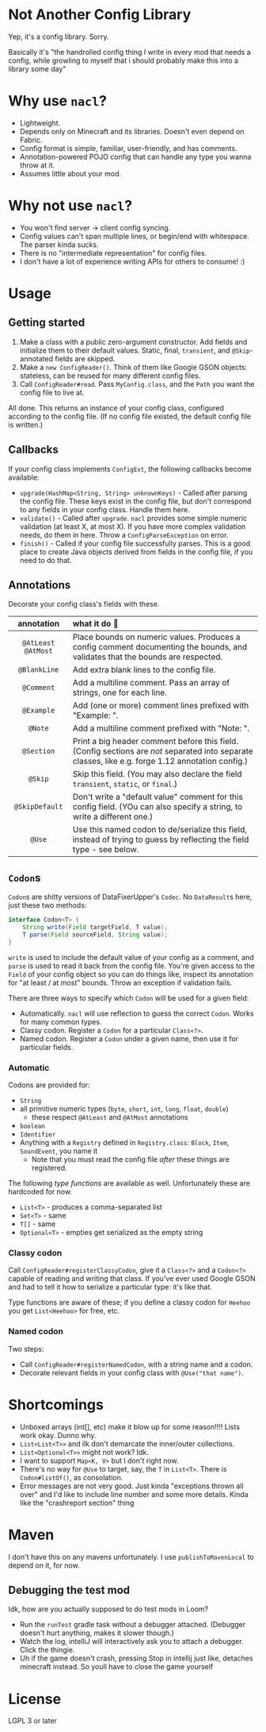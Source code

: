# Not Another Config Library

Yep, it's a config library. Sorry.

Basically it's "the handrolled config thing I write in every mod that needs a config, while growling to myself that i should probably make this into a library some day"

# Why use `nacl`?

* Lightweight.
* Depends only on Minecraft and its libraries. Doesn't even depend on Fabric.
* Config format is simple, familiar, user-friendly, and has comments.
* Annotation-powered POJO config that can handle any type you wanna throw at it.
* Assumes little about your mod.

# Why not use `nacl`?

* You won't find server -> client config syncing.
* Config values can't span multiple lines, or begin/end with whitespace. The parser kinda sucks.
* There is no "intermediate representation" for config files.
* I don't have a lot of experience writing APIs for others to consume! :)

# Usage

## Getting started

1. Make a class with a public zero-argument constructor. Add fields and initialize them to their default values. Static, final, `transient`, and `@Skip`-annotated fields are skipped.
2. Make a `new ConfigReader()`. Think of them like Google GSON objects: stateless, can be reused for many different config files.
3. Call `ConfigReader#read`. Pass `MyConfig.class`, and the `Path` you want the config file to live at.

All done. This returns an instance of your config class, configured according to the config file. (If no config file existed, the default config file is written.)

## Callbacks

If your config class implements `ConfigExt`, the following callbacks become available:

* `upgrade(HashMap<String, String> unknownKeys)` - Called after parsing the config file. These keys exist in the config file, but don't correspond to any fields in your config class. Handle them here.
* `validate()` - Called after `upgrade`. `nacl` provides some simple numeric validation (at least X, at most X). If you have more complex validation needs, do them in here. Throw a `ConfigParseException` on error.
* `finish()` - Called if your config file successfully parses. This is a good place to create Java objects derived from fields in the config file, if you need to do that.

## Annotations

Decorate your config class's fields with these.

| annotation           | what it do :eyes: |
| :------------------: | :---------------- |
| `@AtLeast` `@AtMost` | Place bounds on numeric values. Produces a config comment documenting the bounds, and validates that the bounds are respected. |
| `@BlankLine`         | Add extra blank lines to the config file. |
| `@Comment`           | Add a multiline comment. Pass an array of strings, one for each line. |
| `@Example`           | Add (one or more) comment lines prefixed with "Example: ". |
| `@Note`              | Add a multiline comment prefixed with "Note: ". |
| `@Section`           | Print a big header comment before this field. (Config sections are *not* separated into separate classes, like e.g. forge 1.12 annotation config.) |
| `@Skip`              | Skip this field. (You may also declare the field `transient`, `static`, or `final`.) |
| `@SkipDefault`       | Don't write a "default value" comment for this config field. (YOu can also specify a string, to write a different one.) |
| `@Use`               | Use this named codon to de/serialize this field, instead of trying to guess by reflecting the field type - see below. |

## `Codon`s

`Codon`s are shitty versions of DataFixerUpper's `Codec`. No `DataResult`s here, just these two methods:

```java
interface Codon<T> {
	String write(Field targetField, T value);
	T parse(Field sourceField, String value);
}
```

`write` is used to include the default value of your config as a comment, and `parse` is used to read it back from the config file. You're given access to the `Field` of your config object so you can do things like, inspect its annotation for "at least / at most" bounds. Throw an exception if validation fails.

There are three ways to specify which `Codon` will be used for a given field:

* Automatically. `nacl` will use reflection to guess the correct `Codon`. Works for many common types.
* Classy codon. Register a `Codon` for a particular `Class<?>`.
* Named codon. Register a `Codon` under a given name, then use it for particular fields.

### Automatic

Codons are provided for:

* `String`
* all primitive numeric types (`byte`, `short`, `int`, `long`, `float`, `double`)
	* these respect `@AtLeast` and `@AtMost` annotations
* `boolean`
* `Identifier`
* Anything with a `Registry` defined in `Registry.class`: `Block`, `Item`, `SoundEvent`, you name it
	* Note that you must read the config file *after* these things are registered.

The following *type functions* are available as well. Unfortunately these are hardcoded for now.

* `List<T>` - produces a comma-separated list
* `Set<T>` - same
* `T[]` - same
* `Optional<T>` - empties get serialized as the empty string

### Classy codon

Call `ConfigReader#registerClassyCodon`, give it a `Class<?>` and a `Codon<?>` capable of reading and writing that class. If you've ever used Google GSON and had to tell it how to serialize a particular type: it's like that.

Type functions are aware of these; if you define a classy codon for `Heehoo` you get `List<Heehoo>` for free, etc.

### Named codon

Two steps:

* Call `ConfigReader#registerNamedCodon`, with a string name and a codon.
* Decorate relevant fields in your config class with `@Use("that name")`.

# Shortcomings

* Unboxed arrays (int[], etc) make it blow up for some reason!!!! Lists work okay. Dunno why.
* `List<List<T>>` and ilk don't demarcate the inner/outer collections.
* `List<Optional<T>>` might not work? Idk.
* I want to support `Map<K, V>` but I don't right now.
* There's no way for `@Use` to target, say, the `T` in `List<T>`. There is `Codon#listOf()`, as consolation.
* Error messages are not very good. Just kinda "exceptions thrown all over" and I'd like to include line number and some more details. Kinda like the "crashreport section" thing

# Maven

I don't have this on any mavens unfortunately. I use `publishToMavenLocal` to depend on it, for now.

## Debugging the test mod

Idk, how are you actually supposed to do test mods in Loom?

* Run the `runTest` gradle task without a debugger attached. (Debugger doesn't hurt anything, makes it slower though.)
* Watch the log, intelliJ will interactively ask you to attach a debugger. Click the thingie.
* Uh if the game doesn't crash, pressing Stop in intellij just like, detaches minecraft instead. So youll have to close the game yourself

# License

LGPL 3 or later